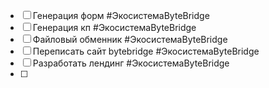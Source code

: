 - [ ] Генерация форм #ЭкосистемаByteBridge
- [ ] Генерация кп #ЭкосистемаByteBridge
- [ ] Файловый обменник #ЭкосистемаByteBridge
- [ ] Переписать сайт bytebridge #ЭкосистемаByteBridge 
- [ ] Разработать лендинг #ЭкосистемаByteBridge
- [ ] 